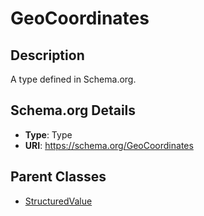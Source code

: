 # GeoCoordinates

## Description
A type defined in Schema.org.

## Schema.org Details
- **Type**: Type
- **URI**: https://schema.org/GeoCoordinates

## Parent Classes
- [StructuredValue](../StructuredValue.md)

